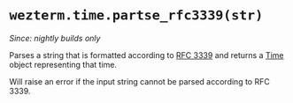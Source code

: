 # `wezterm.time.partse_rfc3339(str)`

*Since: nightly builds only*

Parses a string that is formatted according to [RFC
3339](https://datatracker.ietf.org/doc/html/rfc3339) and returns a
[Time](Time/index.md) object representing that time.

Will raise an error if the input string cannot be parsed according to RFC 3339.

